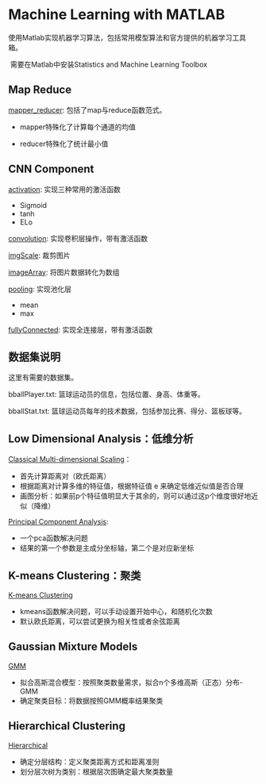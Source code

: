 # Machine Learning with MATLAB

​	使用Matlab实现机器学习算法，包括常用模型算法和官方提供的机器学习工具箱。

​		需要在Matlab中安装Statistics and Machine Learning Toolbox

## Map Reduce

[mapper_reducer](https://github.com/DanferWang/MATLAB-Machine-Learning/blob/main/MapReduce/mapper_reducer.m): 包括了map与reduce函数范式。

- mapper特殊化了计算每个通道的均值

- reducer特殊化了统计最小值

## CNN Component

[activation](https://github.com/DanferWang/MATLAB-Machine-Learning/blob/main/DeepLearningCNNComponent/activation.m): 实现三种常用的激活函数

  - Sigmoid
  - tanh
  - ELo

[convolution](https://github.com/DanferWang/MATLAB-Machine-Learning/blob/main/DeepLearningCNNComponent/convolution.m): 实现卷积层操作，带有激活函数

[imgScale](https://github.com/DanferWang/MATLAB-Machine-Learning/blob/main/DeepLearningCNNComponent/imgScale.m): 裁剪图片

[imageArray](https://github.com/DanferWang/MATLAB-Machine-Learning/blob/main/DeepLearningCNNComponent/imageArray.m): 将图片数据转化为数组

[pooling](https://github.com/DanferWang/MATLAB-Machine-Learning/blob/main/DeepLearningCNNComponent/pooling.m): 实现池化层

- mean
- max

[fullyConnected](https://github.com/DanferWang/MATLAB-Machine-Learning/blob/main/DeepLearningCNNComponent/fullyConnected.m): 实现全连接层，带有激活函数

## 数据集说明

这里有需要的数据集。

bballPlayer.txt: 篮球运动员的信息，包括位置、身高、体重等。

bballStat.txt: 篮球运动员每年的技术数据，包括参加比赛、得分、篮板球等。

## Low Dimensional Analysis：低维分析

[Classical Multi-dimensional Scaling](https://github.com/DanferWang/MATLAB-Machine-Learning/blob/main/LowDimAnalysis/ClassicalMultidimensionalScaling.m)：

- 首先计算距离对（欧氏距离）
- 根据距离对计算多维的特征值，根据特征值 e 来确定低维近似值是否合理
- 画图分析：如果前p个特征值明显大于其余的，则可以通过这p个维度很好地近似（降维）

[Principal Component Analysis](https://github.com/DanferWang/MATLAB-Machine-Learning/blob/main/LowDimAnalysis/PrincipalComponentAnalysis.m):

- 一个pca函数解决问题
- 结果的第一个参数是主成分坐标轴，第二个是对应新坐标

## K-means Clustering：聚类

[K-means Clustering](https://github.com/DanferWang/MATLAB-Machine-Learning/blob/main/KMeansClustering/Kmeans.m)

- kmeans函数解决问题，可以手动设置开始中心，和随机化次数
- 默认欧氏距离，可以尝试更换为相关性或者余弦距离

## Gaussian Mixture Models

[GMM](https://github.com/DanferWang/MATLAB-Machine-Learning/blob/main/GaussianMixtureModels/GMM.m)

- 拟合高斯混合模型：按照聚类数量需求，拟合n个多维高斯（正态）分布-GMM
- 确定聚类目标：将数据按照GMM概率结果聚类

## Hierarchical Clustering

[Hierarchical](https://github.com/DanferWang/MATLAB-Machine-Learning/blob/main/HierarchicalClustering/Hierarchical.m)

- 确定分层结构：定义聚类距离方式和距离准则
- 划分层次树为类别：根据层次图确定最大聚类数量
